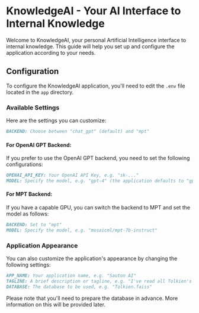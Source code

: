 # KnowledgeAI - Your AI Interface to Internal Knowledge

Welcome to KnowledgeAI, your personal Artificial Intelligence interface to internal knowledge. This guide will help you set up and configure the application according to your needs.

## Configuration

To configure the KnowledgeAI application, you'll need to edit the `.env` file located in the
`app` directory.

### Available Settings

Here are the settings you can customize:

```markdown
BACKEND: Choose between "chat_gpt" (default) and "mpt"
```

#### For OpenAI GPT Backend:

If you prefer to use the OpenAI GPT backend, you need to set the following configurations:

```markdown
OPENAI_API_KEY: Your OpenAI API Key, e.g. "sk-..."
MODEL: Specify the model, e.g. "gpt-4" (the application defaults to "gpt-3.5-turbo")
```

#### For MPT Backend:

If you have a capable GPU, you can switch the backend to MPT and set the model as follows:

```markdown
BACKEND: Set to "mpt"
MODEL: Specify the model, e.g. "mosaicml/mpt-7b-instruct"
```

### Application Appearance

You can also customize the application's appearance by changing the following settings:

```markdown
APP_NAME: Your application name, e.g. "Sauton AI"
TAGLINE: A brief description or tagline, e.g. "I've read all Tolkien's books. Ask me anything."
DATABASE: The database to be used, e.g. "Tolkien.faiss"
```

Please note that you'll need to prepare the database in advance.
More information on this will be provided later.

